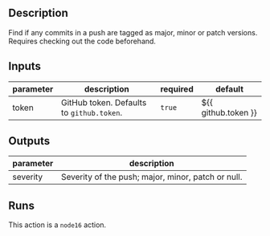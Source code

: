 ## Description

Find if any commits in a push are tagged as major, minor or patch versions. Requires checking out the code beforehand.

## Inputs

| parameter | description | required | default |
| --- | --- | --- | --- |
| token | GitHub token. Defaults to `github.token`. | `true` | ${{ github.token }} |


## Outputs

| parameter | description |
| --- | --- |
| severity | Severity of the push; major, minor, patch or null. |


## Runs

This action is a `node16` action.


